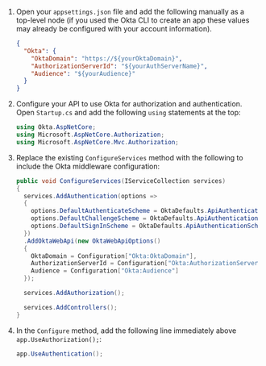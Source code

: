 1. Open your `appsettings.json` file and add the following manually as a top-level node (if you used the Okta CLI to create an app these values may already be configured with your account information).

   ```json
   {
     "Okta": {
       "OktaDomain": "https://${yourOktaDomain}",
       "AuthorizationServerId": "${yourAuthServerName}",
       "Audience": "${yourAudience}"
     }
   }
   ```

2. Configure your API to use Okta for authorization and authentication. Open `Startup.cs` and add the following `using` statements at the top:

   ```csharp
   using Okta.AspNetCore;
   using Microsoft.AspNetCore.Authorization;
   using Microsoft.AspNetCore.Mvc.Authorization;
   ```

3. Replace the existing `ConfigureServices` method with the following to include the Okta middleware configuration:

   ```csharp
   public void ConfigureServices(IServiceCollection services)
   {
     services.AddAuthentication(options =>
     {
       options.DefaultAuthenticateScheme = OktaDefaults.ApiAuthenticationScheme;
       options.DefaultChallengeScheme = OktaDefaults.ApiAuthenticationScheme;
       options.DefaultSignInScheme = OktaDefaults.ApiAuthenticationScheme;
     })
     .AddOktaWebApi(new OktaWebApiOptions()
     {
       OktaDomain = Configuration["Okta:OktaDomain"],
       AuthorizationServerId = Configuration["Okta:AuthorizationServerId"],
       Audience = Configuration["Okta:Audience"]
     });

     services.AddAuthorization();

     services.AddControllers();
   }
   ```

4. In the `Configure` method, add the following line immediately above `app.UseAuthorization();`:

   ```csharp
   app.UseAuthentication();
   ```
